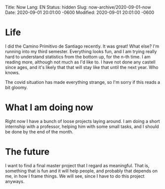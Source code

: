 Title: Now
Lang: EN
Status: hidden
Slug: now-archive/2020-09-01-now
Date: 2020-09-01 20:01:00 -0600
Modified: 2020-09-01 20:01:00 -0600

<!-- september 2020 -->
# Life

I did the Camino Primitivo de Santiago recently. It was great! What else? I'm running into my third semester. Everything looks fun, and I am trying really hard to understand statistics from the bottom up, for the n-th time. I am reading more, although not much as I'd like to. I have not done any castell since ages, and it's likely that that will stay like that until the next year. Who knows.

The covid situation has made everything strange, so I'm sorry if this reads a bit gloomy.

# What I am doing now

Right now I have a bunch of loose projects laying around. I am doing a short internship with a professor, helping him with some small tasks, and I should be done by the end of the month.

# The future

I want to find a final master project that I regard as meaningful. That is, something that is fun and it will help people, and probably that depends on me, in how I frame things. We will see, since I have to do this project anyways.
